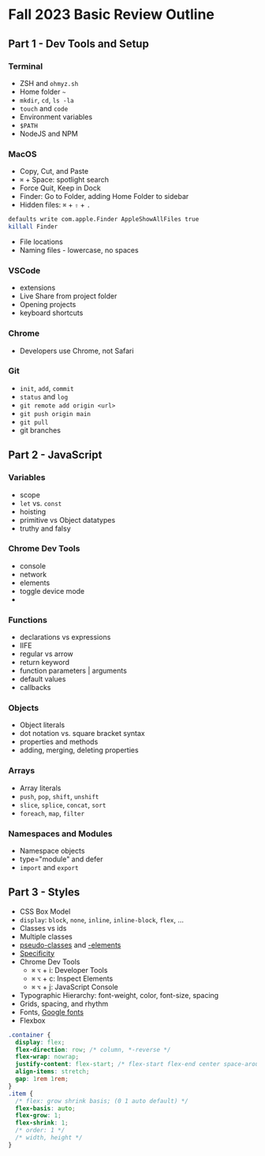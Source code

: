 # Fall 2023 Basic Review Outline

## Part 1 - Dev Tools and Setup

### Terminal

- ZSH and `ohmyz.sh`
- Home folder `~`
- `mkdir`, `cd`, `ls -la`
- `touch` and `code`
- Environment variables
- `$PATH`
- NodeJS and NPM

### MacOS

- Copy, Cut, and Paste
- `⌘` + Space: spotlight search
- Force Quit, Keep in Dock
- Finder: Go to Folder, adding Home Folder to sidebar
- Hidden files: `⌘` + `⇧` + `.`

```bash
defaults write com.apple.Finder AppleShowAllFiles true
killall Finder
```

- File locations
- Naming files - lowercase, no spaces

### VSCode

- extensions
- Live Share from project folder
- Opening projects
- keyboard shortcuts

### Chrome

- Developers use Chrome, not Safari

### Git

- `init`, `add`, `commit`
- `status` and `log`
- `git remote add origin <url>`
- `git push origin main`
- `git pull`
- git branches

## Part 2 - JavaScript

### Variables

- scope
- `let` vs. `const`
- hoisting
- primitive vs Object datatypes
- truthy and falsy

### Chrome Dev Tools

- console
- network
- elements
- toggle device mode
-

### Functions

- declarations vs expressions
- IIFE
- regular vs arrow
- return keyword
- function parameters | arguments
- default values
- callbacks

### Objects

- Object literals
- dot notation vs. square bracket syntax
- properties and methods
- adding, merging, deleting properties

### Arrays

- Array literals
- `push`, `pop`, `shift`, `unshift`
- `slice`, `splice`, `concat`, `sort`
- `foreach`, `map`, `filter`

### Namespaces and Modules

- Namespace objects
- type="module" and defer
- `import` and `export`

## Part 3 - Styles

- CSS Box Model
- `display`: `block`, `none`, `inline`, `inline-block`, `flex`, ...
- Classes vs ids
- Multiple classes
- [pseudo-classes](https://developer.mozilla.org/en-US/docs/Web/CSS/Pseudo-classes) and [-elements](https://developer.mozilla.org/en-US/docs/Web/CSS/Pseudo-elements)
- [Specificity](https://developer.mozilla.org/en-US/docs/Web/CSS/Specificity)
- Chrome Dev Tools
  - `⌘` `⌥` + i: Developer Tools
  - `⌘` `⌥` + c: Inspect Elements
  - `⌘` `⌥` + j: JavaScript Console
- Typographic Hierarchy: font-weight, color, font-size, spacing
- Grids, spacing, and rhythm
- Fonts, [Google fonts](https://fonts.google.com/)
- Flexbox

```css
.container {
  display: flex;
  flex-direction: row; /* column, *-reverse */
  flex-wrap: nowrap;
  justify-content: flex-start; /* flex-start flex-end center space-around space-evenly space-between */
  align-items: stretch;
  gap: 1rem 1rem;
}
.item {
  /* flex: grow shrink basis; (0 1 auto default) */
  flex-basis: auto;
  flex-grow: 1;
  flex-shrink: 1;
  /* order: 1 */
  /* width, height */
}
```
